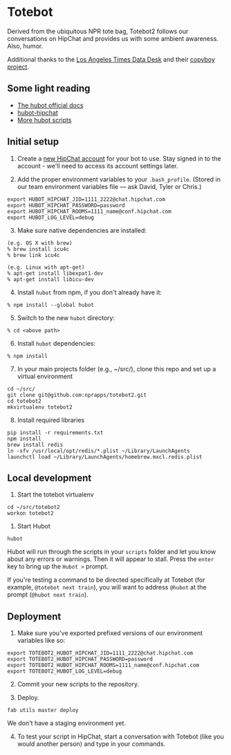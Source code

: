 # Totebot

Derived from the ubiquitous NPR tote bag, Totebot2 follows our conversations on HipChat and provides us with some ambient awareness. Also, humor.

Additional thanks to the [Los Angeles Times Data Desk](http://datadesk.latimes.com/) and their [copyboy project](https://github.com/datadesk/copyboy).

## Some light reading
* [The hubot official docs](http://hubot.github.com/)
* [hubot-hipchat](https://github.com/hipchat/hubot-hipchat)
* [More hubot scripts](https://github.com/github/hubot-scripts/tree/master/src/scripts)

## Initial setup

1. Create a [new HipChat account](https://www.hipchat.com/help/page/how-do-i-invite-other-users/) for your bot to use. Stay signed in to the account - we'll need to access its account settings later.

2. Add the proper environment variables to your ```.bash_profile```. (Stored in our team environment variables file &mdash; ask David, Tyler or Chris.)
```
export HUBOT_HIPCHAT_JID=1111_2222@chat.hipchat.com
export HUBOT_HIPCHAT_PASSWORD=password
export HUBOT_HIPCHAT_ROOMS=1111_name@conf.hipchat.com
export HUBOT_LOG_LEVEL=debug
```

3. Make sure native dependencies are installed:
```
(e.g. OS X with brew)
% brew install icu4c
% brew link icu4c

(e.g. Linux with apt-get)
% apt-get install libexpat1-dev
% apt-get install libicu-dev
```

4. Install `hubot` from npm, if you don't already have it:
```
% npm install --global hubot
```

5. Switch to the new `hubot` directory:
```
% cd <above path>
```

6. Install `hubot` dependencies:
```
% npm install
```

7. In your main projects folder (e.g., ~/src/), clone this repo and set up a virtual environment
```
cd ~/src/
git clone git@github.com:nprapps/totebot2.git
cd totebot2
mkvirtualenv totebot2
```

8. Install required libraries
```
pip install -r requirements.txt
npm install
brew install redis
ln -sfv /usr/local/opt/redis/*.plist ~/Library/LaunchAgents
launchctl load ~/Library/LaunchAgents/homebrew.mxcl.redis.plist
```


## Local development

1. Start the totebot virtualenv
```
cd ~/src/totebot2
workon totebot2
```

1. Start Hubot
```
hubot
```

Hubot will run through the scripts in your ```scripts``` folder and let you know about any errors or warnings. Then it will appear to stall. Press the ```enter``` key to bring up the ```Hubot >``` prompt.

If you're testing a command to be directed specifically at Totebot (for example, ```@totebot next train```), you will want to address ```@hubot``` at the prompt (```@hubot next train```).


## Deployment

1. Make sure you've exported prefixed versions of our environment variables like so:
```
export TOTEBOT2_HUBOT_HIPCHAT_JID=1111_2222@chat.hipchat.com
export TOTEBOT2_HUBOT_HIPCHAT_PASSWORD=password
export TOTEBOT2_HUBOT_HIPCHAT_ROOMS=1111_name@conf.hipchat.com
export TOTEBOT2_HUBOT_LOG_LEVEL=debug
```

2. Commit your new scripts to the repository.

3. Deploy.
```
fab utils master deploy
```

We don't have a staging environment yet.

4. To test your script in HipChat, start a conversation with Totebot (like you would another person) and type in your commands.